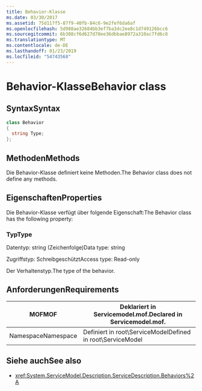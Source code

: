 ```yaml
---
title: Behavior-Klasse
ms.date: 03/30/2017
ms.assetid: 75d117f5-87f9-40fb-84c6-9e2fef6da6af
ms.openlocfilehash: 5d988ae32684bb3ef7ba3dc2ee8c1d749126bcc6
ms.sourcegitcommit: 6b308cf6d627d78ee36dbbae8972a310ac7fd6c8
ms.translationtype: MT
ms.contentlocale: de-DE
ms.lasthandoff: 01/23/2019
ms.locfileid: "54743568"
---
```

# <a name="behavior-class"></a><span data-ttu-id="070c1-102">Behavior-Klasse</span><span class="sxs-lookup"><span data-stu-id="070c1-102">Behavior class</span></span>
## <a name="syntax"></a><span data-ttu-id="070c1-103">Syntax</span><span class="sxs-lookup"><span data-stu-id="070c1-103">Syntax</span></span>  
  
```csharp
class Behavior  
{  
  string Type;  
};  
```  
  
## <a name="methods"></a><span data-ttu-id="070c1-104">Methoden</span><span class="sxs-lookup"><span data-stu-id="070c1-104">Methods</span></span>  
 <span data-ttu-id="070c1-105">Die Behavior-Klasse definiert keine Methoden.</span><span class="sxs-lookup"><span data-stu-id="070c1-105">The Behavior class does not define any methods.</span></span>  
  
## <a name="properties"></a><span data-ttu-id="070c1-106">Eigenschaften</span><span class="sxs-lookup"><span data-stu-id="070c1-106">Properties</span></span>  
 <span data-ttu-id="070c1-107">Die Behavior-Klasse verfügt über folgende Eigenschaft:</span><span class="sxs-lookup"><span data-stu-id="070c1-107">The Behavior class has the following property:</span></span>  
  
### <a name="type"></a><span data-ttu-id="070c1-108">Typ</span><span class="sxs-lookup"><span data-stu-id="070c1-108">Type</span></span>  
 <span data-ttu-id="070c1-109">Datentyp: string (Zeichenfolge)</span><span class="sxs-lookup"><span data-stu-id="070c1-109">Data type: string</span></span>  
  
 <span data-ttu-id="070c1-110">Zugriffstyp: Schreibgeschützt</span><span class="sxs-lookup"><span data-stu-id="070c1-110">Access type: Read-only</span></span>  
  
 <span data-ttu-id="070c1-111">Der Verhaltenstyp.</span><span class="sxs-lookup"><span data-stu-id="070c1-111">The type of the behavior.</span></span>  
  
## <a name="requirements"></a><span data-ttu-id="070c1-112">Anforderungen</span><span class="sxs-lookup"><span data-stu-id="070c1-112">Requirements</span></span>  
  
|<span data-ttu-id="070c1-113">MOF</span><span class="sxs-lookup"><span data-stu-id="070c1-113">MOF</span></span>|<span data-ttu-id="070c1-114">Deklariert in Servicemodel.mof.</span><span class="sxs-lookup"><span data-stu-id="070c1-114">Declared in Servicemodel.mof.</span></span>|  
|---------|-----------------------------------|  
|<span data-ttu-id="070c1-115">Namespace</span><span class="sxs-lookup"><span data-stu-id="070c1-115">Namespace</span></span>|<span data-ttu-id="070c1-116">Definiert in root\ServiceModel</span><span class="sxs-lookup"><span data-stu-id="070c1-116">Defined in root\ServiceModel</span></span>|  
  
## <a name="see-also"></a><span data-ttu-id="070c1-117">Siehe auch</span><span class="sxs-lookup"><span data-stu-id="070c1-117">See also</span></span>
- <xref:System.ServiceModel.Description.ServiceDescription.Behaviors%2A>
